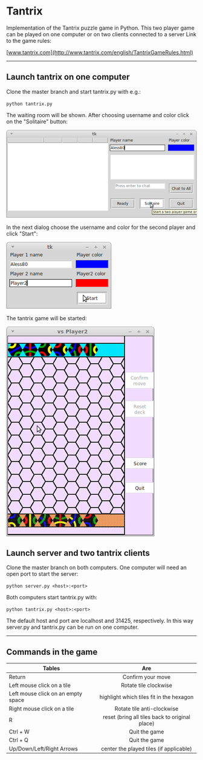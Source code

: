# Tantrix
Implementation of the Tantrix puzzle game in Python. 
This two player game can be played on one computer or on two clients connected to a server
Link to the game rules:

[www.tantrix.com](http://www.tantrix.com/english/TantrixGameRules.html)

---

## Launch tantrix on one computer
Clone the master branch and start tantrix.py with e.g.:

`python tantrix.py`

The waiting room will be shown. After choosing username and color click on the "Solitaire" button: 

![alt text](https://github.com/aless80/tantrix/blob/master/img/WaitingRoom.png "Waiting room")

In the next dialog choose the username and color for the second player and click "Start": 

![alt text](https://github.com/aless80/tantrix/blob/master/img/SolitaireDialog.png "Solitaire dialog")

The tantrix game will be started:

![alt text](https://github.com/aless80/tantrix/blob/master/img/tantrix_game.png "Tantrix")

## Launch server and two tantrix clients
Clone the master branch on both computers. One computer will need an open port to start the server:

`python server.py <host>:<port>`

Both computers start tantrix.py with:

`python tantrix.py <host>:<port>`

The default host and port are localhost and 31425, respectively. In this way server.py and tantrix.py can be run on one computer.

---

## Commands in the game
| Tables        | Are           |
| ------------- |:-------------:|
| Return | Confirm your move |
| Left mouse click on a tile | Rotate tile clockwise |
| Left mouse click on an empty space | highlight which tiles fit in the hexagon |
| Right mouse click on a tile | Rotate tile anti-clockwise |
| R | reset (bring all tiles back to original place) |
| Ctrl + W | Quit the game |
| Ctrl + Q | Quit the game |
| Up/Down/Left/Right Arrows | center the played tiles (if applicable) |
